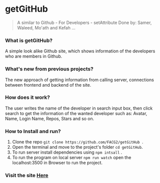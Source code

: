 # getGitHub
> A similar to Github - For Developers - setAttribute
>Done by: Samer, Waleed, Mo'ath and Kefah ...

### What is getGitHub?
A simple look alike Github site, which shows information of the developers who are members in Github.
### What's new from previous projects?
The new approach of getting information from calling server, connections between frontend and backend of the site.
### How does it work?
The user writes the name of the developer in search input box, then click search to get the information of the wanted developer such as: Avatar, Name, Login Name, Repos, Stars and so on.
### How to Install and run?
1. Clone the repo ```git clone https://github.com/FACG2/getGitHub ```.
2. Open the terminal and move to the project's folder ```cd getGitHub```.
3. To run server install dependencies using ```npm intsall``` .
4. To run the program on local server ```npm run watch``` open the localhost:3500 in Browser to run the project.

### Visit the site [Here](https://getgitgub.herokuapp.com/)
